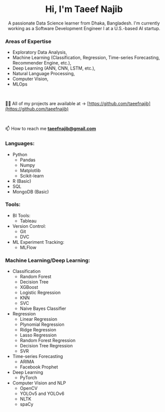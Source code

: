 <h1 align="center">Hi, I'm Taeef Najib</h1>
<p align="center">A passionate Data Science learner from Dhaka, Bangladesh. I'm currently working as a Software Development Engineer I at a U.S.-based AI startup. </p>

<h3>Areas of Expertise</h3>

* Exploratory Data Analysis,
* Machine Learning (Classification, Regression, Time-series Forecasting, Recommender Engine, etc.), 
* Deep Learning (ANN, CNN, LSTM, etc.), 
* Natural Language Processing, 
* Computer Vision, 
* MLOps

<br>

👨‍💻 All of my projects are available at -> [https://github.com/taeefnajib](https://github.com/taeefnajib)

<br>

📫 How to reach me **taeefnajib@gmail.com**


<h3 align="left">Languages:</h3>
  <ul>
  <li>Python
    <ul>
      <li>Pandas</li>
      <li>Numpy</li>
      <li>Matplotlib</li>
      <li>Scikit-learn</li>
    </ul>
  </li>
  <li>R (Basic)</li>
  <li>SQL</li>
  <li>MongoDB (Basic)</li>
  </ul>
  
  
<h3 align="left">Tools:</h3>
  <ul>
  <li>BI Tools:
    <ul>
      <li>Tableau</li>
    </ul>
  </li>
  <li>Version Control:
    <ul>
      <li>Git</li>
      <li>DVC</li>
    </ul>
  </li>
  <li>ML Experiment Tracking:
    <ul>
      <li>MLFlow</li>
    </ul>
  </li>
  </ul>
  
  <h3 align="left">Machine Learning/Deep Learning:</h3>
  <ul>
  <li>Classification
    <ul>
      <li>Random Forest</li>
      <li>Decision Tree</li>
      <li>XGBoost</li>
      <li>Logistic Regression</li>
      <li>KNN</li>
      <li>SVC</li>
      <li>Naive Bayes Classifier</li>
    </ul>
  </li>
  <li>Regression
    <ul>
      <li>Linear Regression</li>
      <li>Plynomial Regression</li>
      <li>Ridge Regression</li>
      <li>Lasso Regression</li>
      <li>Random Forest Regression</li>
      <li>Decision Tree Regression</li>
      <li>SVR</li>
    </ul>
  </li>
  <li>Time-series Forecasting
    <ul>
      <li>ARIMA</li>
      <li>Facebook Prophet</li>
    </ul>
  </li>
  <li>Deep Learning
    <ul>
      <li>PyTorch</li>
    </ul>
  </li>
  <li>Computer Vision and NLP
    <ul>
      <li>OpenCV</li>
      <li>YOLOv5 and YOLOv6</li>
      <li>NLTK</li>
      <li>spaCy</li>
    </ul>
  </li>
  </ul>
